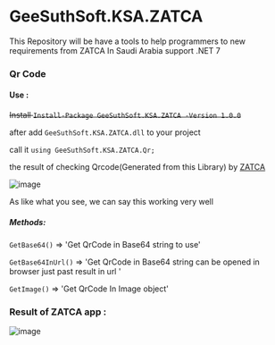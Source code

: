 # GeeSuthSoft.KSA.ZATCA
This Repository will be have a tools to help programmers to new requirements from ZATCA In Saudi Arabia 
support .NET 7



### Qr Code 

#### Use :

~~Install `Install-Package GeeSuthSoft.KSA.ZATCA -Version 1.0.0`~~

after add `GeeSuthSoft.KSA.ZATCA.dll` to your project

call it `using GeeSuthSoft.KSA.ZATCA.Qr;`

the result of checking Qrcode(Generated from this Library) by [ZATCA](https://zatca.gov.sa/en/E-Invoicing/SystemsDevelopers/ComplianceEnablementToolbox/Pages/DownloadSDK.aspx)

![image](https://user-images.githubusercontent.com/10328974/143316390-370ed783-7ec1-4d0e-b4ae-fbb1abb0fcbf.png)

As like what you see, we can say this working very well


##### Methods:
`GetBase64()` => 'Get QrCode  in Base64 string to use'

`GetBase64InUrl()` => 'Get QrCode in Base64 string can be opened in browser just past result in url '

`GetImage()` => 'Get QrCode In Image object'


### Result of ZATCA app :
![image](https://user-images.githubusercontent.com/10328974/159871332-c874d078-9cc2-47a9-9d10-08831702fefe.png)


